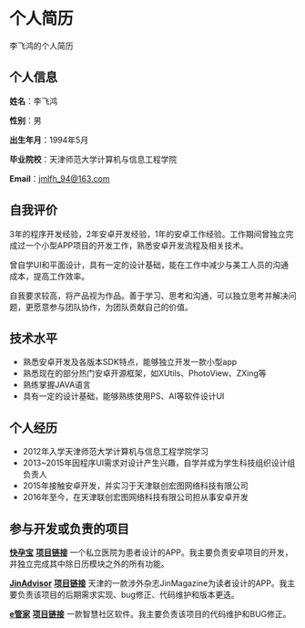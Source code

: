 # 个人简历
李飞鸿的个人简历

## 个人信息
**姓名**：李飞鸿  

**性别**：男  

**出生年月**：1994年5月  

**毕业院校**：天津师范大学计算机与信息工程学院  

**Email**：jmlfh_94@163.com  

## 自我评价
3年的程序开发经验，2年安卓开发经验，1年的安卓工作经验。工作期间曾独立完成过一个小型APP项目的开发工作，熟悉安卓开发流程及相关技术。

曾自学UI和平面设计，具有一定的设计基础，能在工作中减少与美工人员的沟通成本，提高工作效率。

自我要求较高，将产品视为作品。善于学习、思考和沟通，可以独立思考并解决问题，更愿意参与团队协作，为团队贡献自己的价值。

## 技术水平
* 熟悉安卓开发及各版本SDK特点，能够独立开发一款小型app
* 熟悉现在的部分热门安卓开源框架，如XUtils、PhotoView、ZXing等
* 熟练掌握JAVA语言
* 具有一定的设计基础，能够熟练使用PS、AI等软件设计UI

## 个人经历
* 2012年入学天津师范大学计算机与信息工程学院学习
* 2013~2015年因程序UI需求对设计产生兴趣，自学并成为学生科技组织设计组负责人
* 2015年接触安卓开发，并实习于天津联创宏图网络科技有限公司
* 2016年至今，在天津联创宏图网络科技有限公司担从事安卓开发

## 参与开发或负责的项目
[**快孕宝**](http://sj.qq.com/myapp/detail.htm?apkName=com.kyb.www)
[**项目链接**](http://sj.qq.com/myapp/detail.htm?apkName=com.kyb.www)
一个私立医院为患者设计的APP。我主要负责安卓项目的开发，并独立完成其中除日历模块之外的所有功能。

[**JinAdvisor**](http://sj.qq.com/myapp/detail.htm?apkName=com.jinmacazine.www)
[**项目链接**](http://sj.qq.com/myapp/detail.htm?apkName=com.jinmacazine.www)
天津的一款涉外杂志JinMagazine为读者设计的APP。我主要负责该项目的后期需求实现、bug修正、代码维护和版本更迭。

[**e管家**](http://sj.qq.com/myapp/detail.htm?apkName=com.fan.wuye)
[**项目链接**](http://sj.qq.com/myapp/detail.htm?apkName=com.fan.wuye)
一款智慧社区软件。我主要负责该项目的代码维护和BUG修正。

